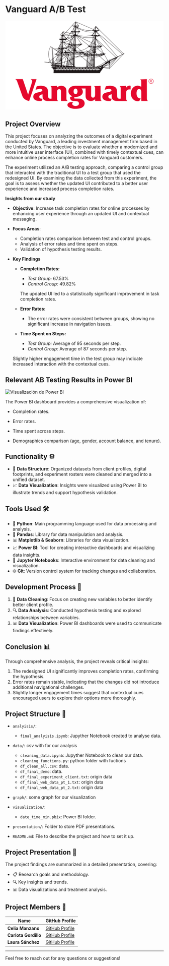 # Vanguard A/B Test

![Descripción de la imagen](Vanguard-Emblem.png) 

## Project Overview 

This project focuses on analyzing the outcomes of a digital experiment conducted by Vanguard, a leading investment management firm based in the United States. The objective is to evaluate whether a modernized and more intuitive user interface (UI), combined with timely contextual cues, can enhance online process completion rates for Vanguard customers.

The experiment utilized an A/B testing approach, comparing a control group that interacted with the traditional UI to a test group that used the redesigned UI. By examining the data collected from this experiment, the goal is to assess whether the updated UI contributed to a better user experience and increased process completion rates.


**Insights from our study**


- **Objective**: Increase task completion rates for online processes by enhancing user experience through an updated UI and contextual messaging.
- **Focus Areas**:
  - Completion rates comparison between test and control groups.
  - Analysis of error rates and time spent on steps.
  - Validation of hypothesis testing results.
- **Key Findings**
    - **Completion Rates:**
        - *Test Group:* 67.53%
        - *Control Group:* 49.82%
          
      The updated UI led to a statistically significant improvement in task completion rates.

    - **Error Rates:**
        - The error rates were consistent between groups, showing no significant increase in navigation issues.

     - **Time Spent on Steps:**
        - *Test Group:* Average of 95 seconds per step.
        - *Control Group:* Average of 87 seconds per step.

    Slightly higher engagement time in the test group may indicate increased interaction with the contextual cues.
          

## Relevant AB Testing Results in Power BI

![Visualización de Power BI](power-bi-visualization.gif)

The Power BI dashboard provides a comprehensive visualization of:

- Completion rates.

- Error rates.

- Time spent across steps.

- Demographics comparison (age, gender, account balance, and tenure).


## Functionality ⚙️

- 🧹 **Data Structure**: Organized datasets from client profiles, digital footprints, and experiment rosters were cleaned and merged into a unified dataset.
- 📈 **Data Visualization**: Insights were visualized using Power BI to illustrate trends and support hypothesis validation.

## Tools Used 🛠️

- 🐍 **Python**: Main programming language used for data processing and analysis.
- 🐼 **Pandas**: Library for data manipulation and analysis.
- 📊 **Matplotlib & Seaborn**: Libraries for data visualization.
- 📈 **Power BI**: Tool for creating interactive dashboards and visualizing data insights.
- 📓 **Jupyter Notebooks**: Interactive environment for data cleaning and visualization.
- 🌐 **Git**: Version control system for tracking changes and collaboration.

## Development Process 🚀

1. 🧹 **Data Cleaning**: Focus on creating new variables to better identify better client profile.
2. 🔍 **Data Analysis**: Conducted hypothesis testing and explored relationships between variables.
3. 📊 **Data Visualization**:  Power BI dashboards were used to communicate findings effectively.




## Conclusion 📊
Through comprehensive analysis, the project reveals critical insights:

1. The redesigned UI significantly improves completion rates, confirming the hypothesis.
2. Error rates remain stable, indicating that the changes did not introduce additional navigational challenges.
3. Slightly longer engagement times suggest that contextual cues encouraged users to explore their options more thoroughly.



## Project Structure 📁

- `analyisis/`:
    - `final_analyisis.ipynb`: Jupyther Notebook created to analyse data.
- `data/`: csv with for our analysis
    - `cleaning_data.ipynb`: Jupyther Notebook to clean our data.
    - `cleaning_functions.py`: python folder with fuctions
    - `df_clean_all.csv`: data.
    - `df_final_demo`: data.
    - `df_final_experiment_client.txt`: origin data
    - `df_final_web_data_pt_1.txt`: origin data
    - `df_final_web_data_pt_2.txt`: origin data

- `graph/`: some graph for our visualization

- `visualization/`:
    
  - `date_time_min.pbix`: Power BI folder.

- `presentation/`:  Folder to store PDF presentations.
- `README.md`: File to describe the project and how to set it up.


## Project Presentation 🎤

The project findings are summarized in a detailed presentation, covering:

- 📋 Research goals and methodology.
- 🔍 Key insights and trends.
- 📊 Data visualizations and treatment analysis.



## Project Members 👥

| Name       | GitHub Profile                           |
|------------|------------------------------------------|
| **Celia Manzano** | [GitHub Profile](https://github.com/cemanzanoc) |
| **Carlota Gordillo** | [GitHub Profile](https://github.com/carlotagordillo2) |
| **Laura Sánchez** | [GitHub Profile](https://github.com/laurasanchez20) |
----

Feel free to reach out for any questions or suggestions!
